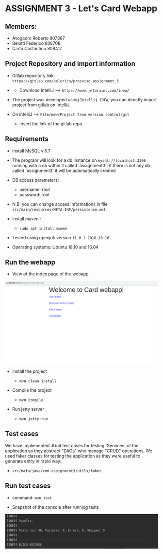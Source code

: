 # ASSIGNMENT 3 - Let's Card Webapp

## Members:
+ Avogadro Roberto 807387
+ Belotti Federico 808708    
+ Carta Costantino 808417
    
## Project Repository and import information
+ Gitlab repository link: `https://gitlab.com/belerico/prosviso_assignment_3`

+ + Download IntelliJ --> `https://www.jetbrains.com/idea/`

+ The project was developed using `Intellij IDEA`, you can directly import project from gitlab on IntelliJ.
+ On intelliJ --> ``File/new/Project from version control/git``
    + Insert the link of the gitlab repo.



## Requirements

+ Install MySQL v.5.7
+ The program will look for a db instance on `mysql://localhost:3306` running with a db within it called 'assignment3'; if there is not any db called 'assignment3' it will be automatically created
+ DB access parameters:
    + username: root
    + password: root
+ N.B: you can change access informations in file `src/main/resources/META-INF/persistence.xml`

+ Install maven : 
    + `sudo apt install maven`

+ Tested using openjdk version `11.0.1 2018-10-16`

+ Operating systems: Ubuntu 18.10 and 16.04 


## Run the webapp

+ View of the index page of the webapp

![](.README/CardWebapp.png)

+ Install the project
    + `mvn clean install`

+ Compile the project
    + `mvn compile`

+ Run jetty server
    + `mvn jetty:run`


## Test cases

We have implemented JUnit test cases for testing 'Services' of the application as they abstract "DAOs" who manage "CRUD" operations.
We used faker classes for testing the application as they were useful to generate entry in rapid way:
+ `src/main/java/com.assignment3/utils/faker`.

## Run test cases
+ command: `mvn test`

+ Snapshot of the console after running tests

![](.README/Test.png)





